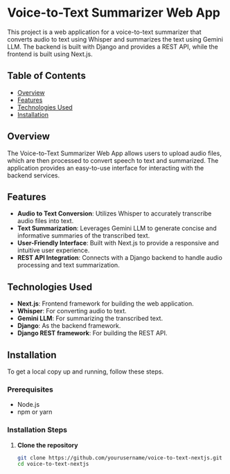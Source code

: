# Voice-to-Text Summarizer Web App

This project is a web application for a voice-to-text summarizer that converts audio to text using Whisper and summarizes the text using Gemini LLM. The backend is built with Django and provides a REST API, while the frontend is built using Next.js.

## Table of Contents

- [Overview](#overview)
- [Features](#features)
- [Technologies Used](#technologies-used)
- [Installation](#installation)

## Overview

The Voice-to-Text Summarizer Web App allows users to upload audio files, which are then processed to convert speech to text and summarized. The application provides an easy-to-use interface for interacting with the backend services.

## Features

- **Audio to Text Conversion**: Utilizes Whisper to accurately transcribe audio files into text.
- **Text Summarization**: Leverages Gemini LLM to generate concise and informative summaries of the transcribed text.
- **User-Friendly Interface**: Built with Next.js to provide a responsive and intuitive user experience.
- **REST API Integration**: Connects with a Django backend to handle audio processing and text summarization.

## Technologies Used

- **Next.js**: Frontend framework for building the web application.
- **Whisper**: For converting audio to text.
- **Gemini LLM**: For summarizing the transcribed text.
- **Django**: As the backend framework.
- **Django REST framework**: For building the REST API.

## Installation

To get a local copy up and running, follow these steps.

### Prerequisites

- Node.js
- npm or yarn

### Installation Steps

1. **Clone the repository**

   ```bash
   git clone https://github.com/yourusername/voice-to-text-nextjs.git
   cd voice-to-text-nextjs
